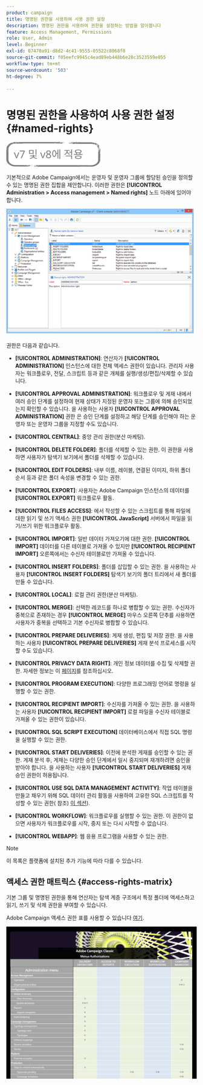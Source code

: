 ```yaml
---
product: campaign
title: 명명된 권한을 사용하여 사용 권한 설정
description: 명명된 권한을 사용하여 권한을 설정하는 방법을 알아봅니다
feature: Access Management, Permissions
role: User, Admin
level: Beginner
exl-id: 07470a91-d8d2-4c41-9555-05522c8068f0
source-git-commit: f05eefc9945c4ead89eb448b6e28c3523559e055
workflow-type: tm+mt
source-wordcount: '503'
ht-degree: 7%

---
```


# 명명된 권한을 사용하여 사용 권한 설정{#named-rights}

![](../../assets/common.svg)

기본적으로 Adobe Campaign에서는 운영자 및 운영자 그룹에 할당된 승인을 정의할 수 있는 명명된 권한 집합을 제안합니다. 이러한 권한은 **[!UICONTROL Administration > Access management > Named rights]** 노드 아래에 있어야 합니다.

![](assets/s_ncs_admin_named_rights.png)

권한은 다음과 같습니다.

* **[!UICONTROL ADMINISTRATION]**: 연산자가 **[!UICONTROL ADMINISTRATION]** 인스턴스에 대한 전체 액세스 권한이 있습니다. 관리자 사용자는 워크플로우, 전달, 스크립트 등과 같은 개체를 실행/생성/편집/삭제할 수 있습니다.

* **[!UICONTROL APPROVAL ADMINISTRATION]**: 워크플로우 및 게재 내에서 여러 승인 단계를 설정하여 현재 상태가 지정된 운영자 또는 그룹에 의해 승인되었는지 확인할 수 있습니다. 을 사용하는 사용자 **[!UICONTROL APPROVAL ADMINISTRATION]** 권한 은 승인 단계를 설정하고 해당 단계를 승인해야 하는 운영자 또는 운영자 그룹을 지정할 수도 있습니다.

* **[!UICONTROL CENTRAL]**: 중앙 관리 권한(분산 마케팅).

* **[!UICONTROL DELETE FOLDER]**: 폴더를 삭제할 수 있는 권한. 이 권한을 사용하면 사용자가 탐색기 보기에서 폴더를 삭제할 수 있습니다.

* **[!UICONTROL EDIT FOLDERS]**: 내부 이름, 레이블, 연결된 이미지, 하위 폴더 순서 등과 같은 폴더 속성을 변경할 수 있는 권한.

* **[!UICONTROL EXPORT]**: 사용자는 Adobe Campaign 인스턴스의 데이터를 **[!UICONTROL EXPORT]** 워크플로우 활동.

* **[!UICONTROL FILES ACCESS]**: 에서 작성할 수 있는 스크립트를 통해 파일에 대한 읽기 및 쓰기 액세스 권한 **[!UICONTROL JavaScript]** 서버에서 파일을 읽기/쓰기 위한 워크플로우 활동.

* **[!UICONTROL IMPORT]**: 일반 데이터 가져오기에 대한 권한. **[!UICONTROL IMPORT]** 데이터를 다른 테이블로 가져올 수 있지만 **[!UICONTROL RECIPIENT IMPORT]** 오른쪽에서는 수신자 테이블로만 가져올 수 있습니다.

* **[!UICONTROL INSERT FOLDERS]**: 폴더를 삽입할 수 있는 권한. 을 사용하는 사용자 **[!UICONTROL INSERT FOLDERS]** 탐색기 보기의 폴더 트리에서 새 폴더를 만들 수 있습니다.

* **[!UICONTROL LOCAL]**: 로컬 관리 권한(분산 마케팅).

* **[!UICONTROL MERGE]**: 선택한 레코드를 하나로 병합할 수 있는 권한. 수신자가 중복으로 존재하는 경우 **[!UICONTROL MERGE]** 마우스 오른쪽 단추를 사용하면 사용자가 중복을 선택하고 기본 수신자로 병합할 수 있습니다.

* **[!UICONTROL PREPARE DELIVERIES]**: 게재 생성, 편집 및 저장 권한. 을 사용하는 사용자 **[!UICONTROL PREPARE DELIVERIES]** 게재 분석 프로세스를 시작할 수도 있습니다.

* **[!UICONTROL PRIVACY DATA RIGHT]**: 개인 정보 데이터를 수집 및 삭제할 권한. 자세한 정보는 이 [페이지](https://helpx.adobe.com/kr/campaign/kb/acc-privacy.html)를 참조하십시오.

* **[!UICONTROL PROGRAM EXECUTION]**: 다양한 프로그래밍 언어로 명령을 실행할 수 있는 권한.

* **[!UICONTROL RECIPIENT IMPORT]**: 수신자를 가져올 수 있는 권한. 을 사용하는 사용자 **[!UICONTROL RECIPIENT IMPORT]** 로컬 파일을 수신자 테이블로 가져올 수 있는 권한이 있습니다.

* **[!UICONTROL SQL SCRIPT EXECUTION]** 데이터베이스에서 직접 SQL 명령을 실행할 수 있는 권한.

* **[!UICONTROL START DELIVERIES]**: 이전에 분석한 게재를 승인할 수 있는 권한. 게재 분석 후, 게재는 다양한 승인 단계에서 일시 중지되며 재개하려면 승인을 받아야 합니다. 을 사용하는 사용자 **[!UICONTROL START DELIVERIES]** 게재 승인 권한이 허용됩니다.

* **[!UICONTROL USE SQL DATA MANAGEMENT ACTIVITY]**: 작업 테이블을 만들고 채우기 위해 SQL 데이터 관리 활동을 사용하여 고유한 SQL 스크립트를 작성할 수 있는 권한( 참조) [이 섹션](../../workflow/using/sql-data-management.md)).

* **[!UICONTROL WORKFLOW]**: 워크플로우를 실행할 수 있는 권한. 이 권한이 없으면 사용자가 워크플로우를 시작, 중지 또는 다시 시작할 수 없습니다.

* **[!UICONTROL WEBAPP]**: 웹 응용 프로그램을 사용할 수 있는 권한.

>[!NOTE]
>
>이 목록은 플랫폼에 설치된 추가 기능에 따라 다를 수 있습니다.

## 액세스 권한 매트릭스 {#access-rights-matrix}

기본 그룹 및 명명된 권한을 통해 연산자는 탐색 계층 구조에서 특정 폴더에 액세스하고 읽기, 쓰기 및 삭제 권한을 부여할 수 있습니다.

Adobe Campaign 액세스 권한 표를 사용할 수 있습니다 [여기](/help/platform/using/assets/access-rights-matrix.pdf).

[![이미지](assets/do-not-localize/user_management.png)](https://experienceleague.adobe.com/docs/campaign-classic/assets/access-rights-matrix.pdf?lang=en)
